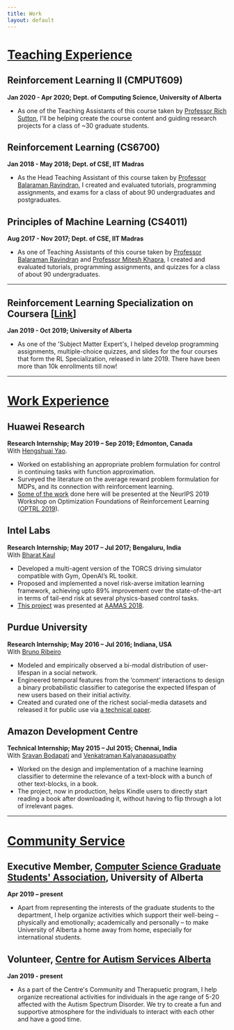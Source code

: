 ```yaml
---
title: Work
layout: default
---
```


# [Teaching Experience](#teachingExperience)

## Reinforcement Learning II (CMPUT609)
**Jan 2020 - Apr 2020; Dept. of Computing Science, University of Alberta**
- As one of the Teaching Assistants of this course taken by [Professor Rich Sutton](http://www.incompleteideas.net/), I'll be helping create the course content and guiding research projects for a class of ~30 graduate students.


## Reinforcement Learning (CS6700)
**Jan 2018 - May 2018; Dept. of CSE, IIT Madras**

- As the Head Teaching Assistant of this course taken by [Professor Balaraman Ravindran](www.cse.iitm.ac.in/~ravi), I created and evaluated tutorials, programming assignments, and exams for a class of about 90 undergraduates and postgraduates.


## Principles of Machine Learning (CS4011)
**Aug 2017 - Nov 2017; Dept. of CSE, IIT Madras**

- As one of Teaching Assistants of this course taken by [Professor Balaraman Ravindran](www.cse.iitm.ac.in/~ravi) and [Professor Mitesh Khapra](https://www.cse.iitm.ac.in/~miteshk), I created and evaluated tutorials, programming assignments, and quizzes for a class of about 90 undergraduates.


***

## Reinforcement Learning Specialization on Coursera [[Link](https://www.coursera.org/specializations/reinforcement-learning)]
**Jan 2019 - Oct 2019; University of Alberta**
- As one of the 'Subject Matter Expert's, I helped develop programming assignments, multiple-choice quizzes, and slides for the four courses that form the RL Specialization, released in late 2019. There have been more than 10k enrollments till now!

***


# [Work Experience](#workExperience)

## Huawei Research
**Research Internship; May 2019 – Sep 2019; Edmonton, Canada** <br>
With [Hengshuai Yao](https://hengshuaiyao.github.io/).

- Worked on establishing an appropriate problem formulation for control in continuing tasks with function approximation.
- Surveyed the literature on the average reward problem formulation for MDPs, and its connection with reinforcement learning.
- [Some of the work](https://arxiv.org/abs/1910.02140) done here will be presented at the NeurIPS 2019 Workshop on Optimization Foundations of Reinforcement Learning ([OPTRL 2019](https://optrl2019.github.io/)).

## Intel Labs
**Research Internship; May 2017 – Jul 2017; Bengaluru, India** <br>
With [Bharat Kaul](https://www.linkedin.com/in/bharatkaul/)

- Developed a multi-agent version of the TORCS driving simulator compatible with Gym, OpenAI’s RL toolkit.
- Proposed and implemented a novel risk-averse imitation learning framework, achieving upto 89% improvement over the state-of-the-art in terms of tail-end risk at several physics-based control tasks.
-  [This project](https://arxiv.org/abs/1707.06658) was presented at [AAMAS 2018](http://celweb.vuse.vanderbilt.edu/aamas18/).
<!---
[**NIPS 2017 Deep Reinforcement Learning Symposium**](https://sites.google.com/view/deeprl-symposium-nips2017).
-->

## Purdue University
**Research Internship; May 2016 – Jul 2016; Indiana, USA** <br>
With [Bruno Ribeiro](https://www.cs.purdue.edu/homes/ribeirob/)

- Modeled and empirically observed a bi-modal distribution of user-lifespan in a social network.
- Engineered temporal features from the ‘comment’ interactions to design a binary probabilistic classifier to categorise the expected lifespan of new users based on their initial activity.
- Created and curated one of the richest social-media datasets and released it for public use via [a technical paper](https://arxiv.org/abs/1703.03401).

## Amazon Development Centre
**Technical Internship; May 2015 – Jul 2015; Chennai, India** <br>
With [Sravan Bodapati](https://www.linkedin.com/in/justsravan/) and [Venkatraman Kalyanapasupathy](https://www.linkedin.com/in/venkatraman-kalyanapasupathy-b19201/)

- Worked on the design and implementation of a machine learning classifier to determine the relevance of a text-block with a bunch of other text-blocks, in a book.
- The project, now in production, helps Kindle users to directly start reading a book after downloading it, without having to flip through a lot of irrelevant pages.


***


# [Community Service](#communityService)


## Executive Member, [Computer Science Graduate Students' Association](https://sites.google.com/ualberta.ca/csgsa/), University of Alberta
**Apr 2019 – present**

- Apart from representing the interests of the graduate students to the department, I help organize activities which support their well-being – physically and emotionally; academically and personally – to make University of Alberta a home away from home, especially for international students.


## Volunteer, [Centre for Autism Services Alberta](https://centreforautism.ab.ca/)
**Jan 2019 - present**

- As a part of the Centre's Community and Therapuetic program, I help organize recreational activities for individuals in the age range of 5-20 affected with the Autism Spectrum Disorder. We try to create a fun and supportive atmosphere for the individuals to interact with each other and have a good time.
